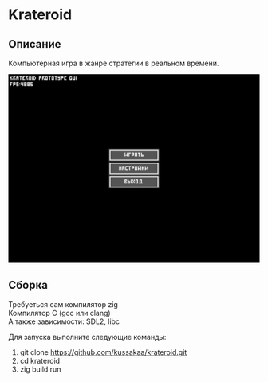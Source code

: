 # Krateroid

## Описание

Компьютерная игра в жанре стратегии в реальном времени.

![Главное меню](screenshot.png)

## Сборка

Требуеться сам компилятор zig  
Компилятор C (gcc или clang)  
А также зависимости: SDL2, libc  

Для запуска выполните следующие команды:
1. git clone https://github.com/kussakaa/krateroid.git
2. cd krateroid
3. zig build run
